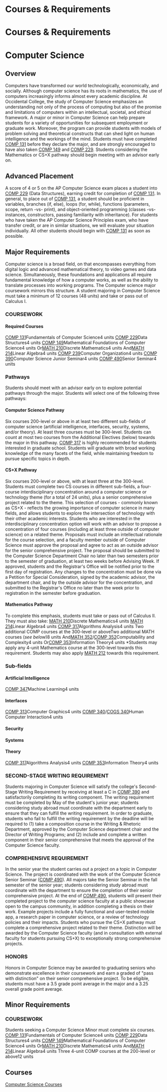 # Courses & Requirements

# Courses & Requirements

#  Computer Science
##  Overview
Computers have transformed our world technologically, economically, and socially. Although computer science has its roots in mathematics, the use of computers increasingly informs almost every academic discipline. At Occidental College, the study of Computer Science emphasizes an understanding not only of the process of computing but also of the promise and limitations of computers within an intellectual, societal, and ethical framework. A major or minor in Computer Science can help prepare students for a variety of opportunities for subsequent employment or graduate work. Moreover, the program can provide students with models of problem solving and theoretical constructs that can shed light on human intelligence and the workings of the mind.
Students must have completed [COMP 131](https://www.oxy.edu/en/2018-2019/Catalog/Course-Descriptions/COMP-Computer-Science/100/COMP-131) before they declare the major, and are strongly encouraged to have also taken [COMP 149](https://www.oxy.edu/en/2018-2019/Catalog/Course-Descriptions/COMP-Computer-Science/100/COMP-149) and [COMP 229](https://www.oxy.edu/en/2018-2019/Catalog/Course-Descriptions/COMP-Computer-Science/200/COMP-229). Students considering the Mathematics or CS+X pathway should begin meeting with an advisor early on.
##  Advanced Placement
A score of 4 or 5 on the AP Computer Science exam places a student into [COMP 229](https://www.oxy.edu/en/2018-2019/Catalog/Course-Descriptions/COMP-Computer-Science/200/COMP-229) (Data Structures), earning credit for completion of [COMP 131](https://www.oxy.edu/en/2018-2019/Catalog/Course-Descriptions/COMP-Computer-Science/100/COMP-131). In general, to place out of [COMP 131](https://www.oxy.edu/en/2018-2019/Catalog/Course-Descriptions/COMP-Computer-Science/100/COMP-131), a student should be proficient in variables, branches (if, else), loops (for, while), functions (parameters, scope, return -vs- print), and object-oriented programming (classes -vs- instances, constructors, passing familiarity with inheritance).
For students who have taken the AP Computer Science Principles exam, who have transfer credit, or are in similar situations, we will evaluate your situation individually. All other students should begin with [COMP 131](https://www.oxy.edu/en/2018-2019/Catalog/Course-Descriptions/COMP-Computer-Science/100/COMP-131) as soon as possible.
##  Major Requirements
Computer science is a broad field, on that encompasses everything from digital logic and advanced mathematical theory, to video games and data science. Simultaneously, these foundations and applications all require fundamental knowledge of how a computer works, as well as the ability to translate processes into working programs.
The Computer science major coursework mirrors this structure. A student majoring in Computer Science must take a minimum of 12 courses (48 units) and take or pass out of Calculus I.
###  COURSEWORK
####  Required Courses
[COMP 131](https://www.oxy.edu/en/2018-2019/Catalog/Course-Descriptions/COMP-Computer-Science/100/COMP-131)Fundamentals of Computer Science4 units
[COMP 229](https://www.oxy.edu/en/2018-2019/Catalog/Course-Descriptions/COMP-Computer-Science/200/COMP-229)Data Structures4 units
[COMP 149](https://www.oxy.edu/en/2018-2019/Catalog/Course-Descriptions/COMP-Computer-Science/100/COMP-149)Mathematical Foundations of Computer Science4 units
Or[MATH 210](https://www.oxy.edu/en/2018-2019/Catalog/Course-Descriptions/MATH-Mathematics/200/MATH-210)Discrete Mathematics4 units
And[MATH 214](https://www.oxy.edu/en/2018-2019/Catalog/Course-Descriptions/MATH-Mathematics/200/MATH-214)Linear Algebra4 units
[COMP 239](https://www.oxy.edu/en/2018-2019/Catalog/Course-Descriptions/COMP-Computer-Science/200/COMP-239)Computer Organization4 units
[COMP 390](https://www.oxy.edu/en/2018-2019/Catalog/Course-Descriptions/COMP-Computer-Science/300/COMP-390)Computer Science Junior Seminar4 units
[COMP 490](https://www.oxy.edu/en/2018-2019/Catalog/Course-Descriptions/COMP-Computer-Science/400/COMP-490)Senior Seminar4 units
###  Pathways
Students should meet with an advisor early on to explore potential pathways through the major. Students will select one of the following three pathways:
####  Computer Science Pathway
Six courses 200-level or above in at least two different sub-fields of computer science (artificial intelligence, interfaces, security, systems, and/or theory). At least three courses must be 300-level. Students can count at most two courses from the Additional Electives (below) towards the major in this pathway.
[COMP 317](https://www.oxy.edu/en/2018-2019/Catalog/Course-Descriptions/COMP-Computer-Science/300/COMP-317) is highly recommended for students interested in graduate school.
Students will graduate with broad working knowledge of the many facets of the field, while maintaining freedom to pursue specific topics in depth.
####  CS+X Pathway
Six courses 200-level or above, with at least three at the 300-level. Students must complete two CS courses in different sub-fields, a four-course interdisciplinary concentration around a computer science or technology theme (for a total of 24 units), plus a senior comprehensive project related to the theme.
This selection of courses - commonly known as CS+X - reflects the growing importance of computer science in many fields, and allows students to explore the intersection of technology with their other academic interests. Students who are interested in the interdisciplinary concentration option will work with an advisor to propose a concentration of four courses (including at least three outside of computer science) on a related theme. Proposals must include an intellectual rationale for the course selection, and a faculty member outside of Computer Science must approve the proposal and agree to act as an outside advisor for the senior comprehensive project. The proposal should be submitted to the Computer Science Department Chair no later than two semesters prior to the semester of graduation, at least two weeks before Advising Week. If approved, students and the Registrar's Office will be notified prior to the first day of registration. Any changes to the concentration must be done via a Petition for Special Consideration, signed by the academic advisor, the department chair, and by the outside advisor for the concentration, and submitted to the Registrar's Office no later than the week prior to registration in the semester before graduation.
####  Mathematics Pathway
To complete this emphasis, students must take or pass out of Calculus II. They must also take:
[MATH 210](https://www.oxy.edu/en/2018-2019/Catalog/Course-Descriptions/MATH-Mathematics/200/MATH-210)Discrete Mathematics4 units
[MATH 214](https://www.oxy.edu/en/2018-2019/Catalog/Course-Descriptions/MATH-Mathematics/200/MATH-214)Linear Algebra4 units
[COMP 317](https://www.oxy.edu/en/2018-2019/Catalog/Course-Descriptions/COMP-Computer-Science/300/COMP-317)Algorithms Analysis4 units
Two additional COMP courses at the 300-level or aboveTwo additional MATH courses (*see below*)8 units
And[MATH 352](https://www.oxy.edu/en/2018-2019/Catalog/Course-Descriptions/MATH-Mathematics/300/MATH-352)/[COMP 352](https://www.oxy.edu/en/2018-2019/Catalog/Course-Descriptions/COMP-Computer-Science/300/COMP-352)Computability and Complexity4 units
Or[COMP 353](https://www.oxy.edu/en/2018-2019/Catalog/Course-Descriptions/COMP-Computer-Science/300/COMP-353)Information Theory4 units
*Students may apply any 4-unit Mathematics course at the 300-level towards this requirement. Students may also apply [MATH 212](https://www.oxy.edu/en/2018-2019/Catalog/Course-Descriptions/MATH-Mathematics/200/MATH-212) towards this requirement.
###  Sub-fields
####  Artificial Intelligence
[COMP 347](https://www.oxy.edu/en/2018-2019/Catalog/Course-Descriptions/COMP-Computer-Science/300/COMP-347)Machine Learning4 units
####  Interfaces
[COMP 313](https://www.oxy.edu/en/2018-2019/Catalog/Course-Descriptions/COMP-Computer-Science/300/COMP-313)Computer Graphics4 units
[COMP 340](https://www.oxy.edu/en/2018-2019/Catalog/Course-Descriptions/COMP-Computer-Science/300/COMP-340)/[COGS 340](https://www.oxy.edu/en/2018-2019/Catalog/Course-Descriptions/COGS-Cognitive-Science/300/COGS-340)Human Computer Interaction4 units
####  Security
####  Systems
####  Theory
[COMP 317](https://www.oxy.edu/en/2018-2019/Catalog/Course-Descriptions/COMP-Computer-Science/300/COMP-317)Algorithms Analysis4 units
[COMP 353](https://www.oxy.edu/en/2018-2019/Catalog/Course-Descriptions/COMP-Computer-Science/300/COMP-353)Information Theory4 units
###  SECOND-STAGE WRITING REQUIREMENT
Students majoring in Computer Science will satisfy the college's Second-Stage Writing Requirement by receiving at least a C in [COMP 390](https://www.oxy.edu/en/2018-2019/Catalog/Course-Descriptions/COMP-Computer-Science/300/COMP-390) and satisfactorily completing its writing component. The writing requirement must be completed by May of the student's junior year; students considering study abroad must coordinate with the department early to ensure that they can fulfill the writing requirement. In order to graduate, students who fail to fulfill the writing requirement by the deadline will be required to (1) take a composition course in the Writing & Rhetoric Department, approved by the Computer Science department chair and the Director of Writing Programs; and (2) include and complete a written component in their senior comprehensive that meets the approval of the Computer Science faculty.
###  COMPREHENSIVE REQUIREMENT
In the senior year the student carries out a project on a topic in Computer Science. The project is coordinated with the work of the Computer Science Senior Seminar ([COMP 490](https://www.oxy.edu/en/2018-2019/Catalog/Course-Descriptions/COMP-Computer-Science/400/COMP-490)). All majors take the Senior Seminar in the fall semester of the senior year; students considering study abroad must coordinate with the department to ensure the completion of their senior comprehensive project. At the end of [COMP 490](https://www.oxy.edu/en/2018-2019/Catalog/Course-Descriptions/COMP-Computer-Science/400/COMP-490), students will present their completed project to the computer science faculty at a public showcase open to the campus community, in addition completing a thesis on their work. Example projects include a fully functional and user-tested mobile app, a research paper in computer science, or a review of technology policies and their impacts. Students who pursue the CS+X pathway must complete a comprehensive project related to their theme. Distinction will be awarded by the Computer Science faculty (and in consultation with external faculty for students pursuing CS+X) to exceptionally strong comprehensive projects.
###  HONORS
Honors in Computer Science may be awarded to graduating seniors who demonstrate excellence in their coursework and earn a graded of "pass with distinction" on their senior comprehensive project. To be eligible, students must have a 3.5 grade point average in the major and a 3.25 overall grade point average.
##  Minor Requirements
###  COURSEWORK
Students seeking a Computer Science Minor must complete six courses.
[COMP 131](https://www.oxy.edu/en/2018-2019/Catalog/Course-Descriptions/COMP-Computer-Science/100/COMP-131)Fundamentals of Computer Science4 units
[COMP 229](https://www.oxy.edu/en/2018-2019/Catalog/Course-Descriptions/COMP-Computer-Science/200/COMP-229)Data Structures4 units
[COMP 149](https://www.oxy.edu/en/2018-2019/Catalog/Course-Descriptions/COMP-Computer-Science/100/COMP-149)Mathematical Foundations of Computer Science4 units
Or[MATH 210](https://www.oxy.edu/en/2018-2019/Catalog/Course-Descriptions/MATH-Mathematics/200/MATH-210)Discrete Mathematics4 units
And[MATH 214](https://www.oxy.edu/en/2018-2019/Catalog/Course-Descriptions/MATH-Mathematics/200/MATH-214)Linear Algebra4 units
Three 4-unit COMP courses at the 200-level or above12 units
##  Courses
[Computer Science Courses](https://www.oxy.edu/en/2018-2019/Catalog/Course-Descriptions/COMP-Computer-Science)